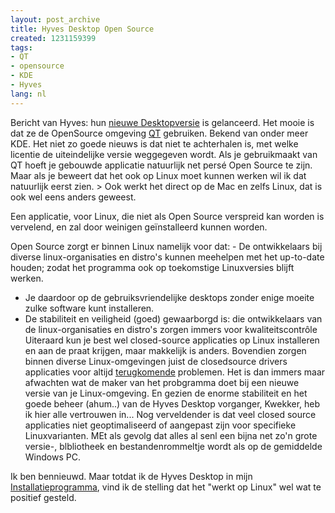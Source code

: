```yaml
---
layout: post_archive
title: Hyves Desktop Open Source
created: 1231159399
tags:
- QT
- opensource
- KDE
- Hyves
lang: nl
---
```

Bericht van Hyves: hun [nieuwe Desktopversie](http://raymond.hyves.nl/blog/18764963/Pretty_Cute_Hyves_voor_op_je_PC/Ro4D/) is gelanceerd. Het mooie is dat ze de OpenSource omgeving [QT](http://trolltech.com/products) gebruiken. Bekend van onder meer KDE. Het niet zo goede nieuws is dat niet te achterhalen is, met welke licentie de uiteindelijke versie weggegeven wordt. Als je gebruikmaakt van QT hoeft je gebouwde applicatie natuurlijk net persé Open Source te zijn. Maar als je beweert dat het ook op Linux moet kunnen werken wil ik dat natuurlijk eerst zien. > Ook werkt het direct op de Mac en zelfs Linux, dat is ook wel eens anders geweest.

Een applicatie, voor Linux, die niet als Open Source verspreid kan worden is vervelend, en zal door weinigen geïnstalleerd kunnen worden.

Open Source zorgt er binnen Linux namelijk voor dat: - De ontwikkelaars bij diverse linux-organisaties en distro's kunnen meehelpen met het up-to-date houden; zodat het programma ook op toekomstige Linuxversies blijft werken.
 - Je daardoor op de gebruiksvriendelijke desktops zonder enige moeite zulke software kunt installeren. 
  - De stabiliteit en veiligheid (goed) gewaarborgd is: die ontwikkelaars van de linux-organisaties en distro's zorgen immers voor kwaliteitscontrôle
Uiteraard kun je best wel closed-source applicaties op Linux installeren en aan de praat krijgen, maar makkelijk is anders. Bovendien zorgen binnen diverse Linux-omgevingen juist de closedsource drivers applicaties voor altijd [terugkomende](http://www.google.com/search?hl=nl&q=ubuntu+problems+nvidia&btnG=Zoeken&lr=) problemen. Het is dan immers maar afwachten wat de maker van het probgramma doet bij een nieuwe versie van je Linux-omgeving. En gezien de enorme stabiliteit en het goede beheer (ahum..) van de Hyves Desktop vorganger, Kwekker, heb ik hier alle vertrouwen in... Nog verveldender is dat veel closed source applicaties niet geoptimaliseerd of aangepast zijn voor specifieke Linuxvarianten. MEt als gevolg dat alles al senl een bijna net zo'n grote versie-, blbliotheek en bestandenrommeltje wordt als op de gemiddelde Windows PC.

Ik ben bennieuwd. Maar totdat ik de Hyves Desktop in mijn [Installatieprogramma](https://help.ubuntu.com/community/SynapticHowto), vind ik de stelling dat het "werkt op Linux" wel wat te positief gesteld.
